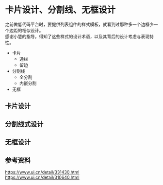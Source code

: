 # 卡片设计、分割线、无框设计

之前做低代码平台时，要提供列表组件的样式模板，就看到过那种多一个边框少一个边距的相似设计。<br />
感谢小慧的指导，得知了这些样式的设计术语，以及其背后的设计考虑与表现特性。

- 卡片
  - 通栏
  - 留边
- 分割线
  - 全分割
  - 内嵌分割
- 无框

## 卡片设计
## 分割线式设计
## 无框设计

## 参考资料

https://www.ui.cn/detail/331430.html<br />
https://www.ui.cn/detail/310640.html
